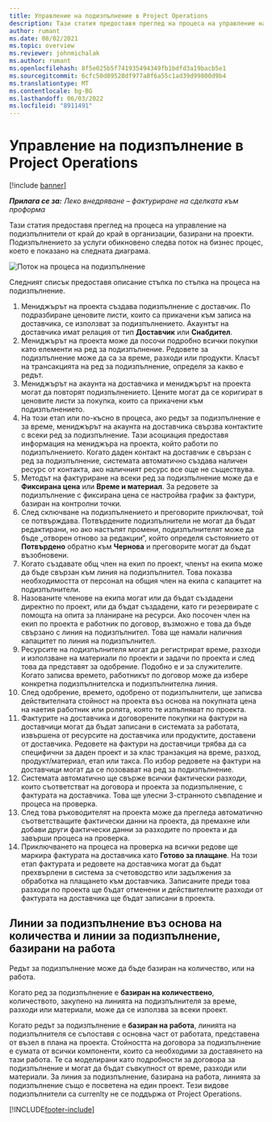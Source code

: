 ```yaml
---
title: Управление на подизпълнение в Project Operations
description: Тази статия предоставя преглед на процеса на управление на подизпълнители от край до край обикновено в организации, базирани на проекти.
author: rumant
ms.date: 08/02/2021
ms.topic: overview
ms.reviewer: johnmichalak
ms.author: rumant
ms.openlocfilehash: 8f5e025b5f741935494349fb1bdfd3a19bacb5e1
ms.sourcegitcommit: 6cfc50d89528df977a8f6a55c1ad39d99800d9b4
ms.translationtype: MT
ms.contentlocale: bg-BG
ms.lasthandoff: 06/03/2022
ms.locfileid: "8911491"
---
```

# <a name="subcontract-management-in-project-operations"></a>Управление на подизпълнение в Project Operations

[!include [banner](../../includes/dataverse-preview.md)]

_**Прилага се за:** Леко внедряване – фактуриране на сделката към проформа_

Тази статия предоставя преглед на процеса на управление на подизпълнители от край до край в организации, базирани на проекти. Подизпълнението за услуги обикновено следва поток на бизнес процес, което е показано на следната диаграма.

![Поток на процеса на подизпълнение](../media/SubcontractingProcessFlow.png)

Следният списък предоставя описание стъпка по стъпка на процеса на подизпълнение.

1. Мениджърът на проекта създава подизпълнение с доставчик. По подразбиране ценовите листи, които са прикачени към записа на доставчика, се използват за подизпълнението. Акаунтът на доставчика имат релация от тип **Доставчик** или **Снабдител**.
2. Мениджърът на проекта може да посочи подробно всички покупки като елементи на ред за подизпълнение. Редовете за подизпълнение може да са за време, разходи или продукти. Класът на трансакцията на ред за подизпълнение, определя за какво е редът.
3. Мениджърът на акаунта на доставчика и мениджърът на проекта могат да повторят подизпълнението. Цените могат да се коригират в ценовите листи за покупка, които са прикачени към подизпълнението.
4. На този етап или по-късно в процеса, ако редът за подизпълнение е за време, мениджърът на акаунта на доставчика свързва контактите с всеки ред за подизпълнение. Тази асоциация предоставя информация на мениджъра на проекта, който работи по подизпълнението. Когато даден контакт на доставчик е свързан с ред за подизпълнение, системата автоматично създава наличен ресурс от контакта, ако наличният ресурс все още не съществува.
5. Методът на фактуриране на всеки ред за подизпълнение може да е **Фиксирана цена** или **Време и материал**. За редовете за подизпълнение с фиксирана цена се настройва график за фактури, базиран на контролни точки.
6.  След сключване на подизпълнението и преговорите приключват, той се потвърждава. Потвърдените подизпълнители не могат да бъдат редактирани, но ако настъпят промени, подизпълнителят може да бъде „отворен отново за редакции“, който определя състоянието от **Потвърдено** обратно към **Чернова** и преговорите могат да бъдат възобновени. 
7.  Когато създавате общ член на екип по проект, членът на екипа може да бъде свързан към линия на подизпълнител. Това показва необходимостта от персонал на общия член на екипа с капацитет на подизпълнители.
8.  Назованите членове на екипа могат или да бъдат създадени директно по проект, или да бъдат създадени, като ги резервирате с помощта на опита за планиране на ресурси. Ако посочен член на екип по проекта е работник по договор, възможно е това да бъде свързано с линия на подизпълнител. Това ще намали наличния капацитет по линия на подизпълнител.
9.  Ресурсите на подизпълнителя могат да регистрират време, разходи и използване на материали по проекти и задачи по проекта и след това да представят за одобрение. Подобно е и за служителите. Когато записва времето, работникът по договор може да избере конкретна подизпълнителска и подизпълнителна линия.
10. След одобрение, времето, одобрено от подизпълнители, ще записва действителната стойност на проекта въз основа на покупната цена на наетия работник или ролята, която те изпълняват по проекта.
11. Фактурите на доставчика и договорените покупки на фактури на доставчици могат да бъдат записани в системата за работата, извършена от ресурсите на доставчика или продуктите, доставени от доставчика. Редовете на фактури на доставчици трябва да са специфични за даден проект и за клас транзакция на време, разход, продукт/материал, етап или такса. По избор редовете на фактури на доставчици могат да се позовават на ред за подизпълнение.
12. Системата автоматично ще свърже всички фактически разходи, които съответстват на договора и проекта за подизпълнение, с фактурата на доставчика. Това ще улесни 3-странното съвпадение и процеса на проверка.
13. След това ръководителят на проекта може да прегледа автоматично съответстващите фактически данни на проекта, да премахне или добави други фактически данни за разходите по проекта и да завърши процеса на проверка.
14. Приключването на процеса на проверка на всички редове ще маркира фактурата на доставчика като **Готово за плащане**. На този етап фактурата и редовете на доставчика могат да бъдат прехвърлени в система за счетоводство или задължения за обработка на плащането към доставчика. Записаните преди това разходи по проекта ще бъдат отменени и действителните разходи от фактурата на доставчика ще бъдат записани в проекта.

## <a name="quantity-based-subcontract-lines-and-work-based-subcontract-lines"></a>Линии за подизпълнение въз основа на количества и линии за подизпълнение, базирани на работа

Редът за подизпълнение може да бъде базиран на количество, или на работа. 

Когато ред за подизпълнение е **базиран на количествено**, количеството, закупено на линията на подизпълнителя за време, разходи или материали, може да се използва за всеки проект.

Когато редът за подизпълнение е **базиран на работа**, линията на подизпълнителя се съпоставя с основна част от работата, представена от възел в плана на проекта. Стойността на договора за подизпълнение е сумата от всички компоненти, които са необходими за доставянето на тази работа. Те са моделирани като подробности за договора за подизпълнение и могат да бъдат съвкупност от време, разходи или материали. За линия за подизпълнение, базирана на работа, линията за подизпълнение също е посветена на един проект. Тези видове подизпълнители са currenlty не се поддържа от Project Operations.

[!INCLUDE[footer-include](../../includes/footer-banner.md)]

